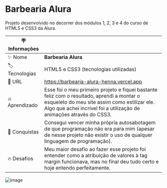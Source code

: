 # Barbearia Alura

Projeto desenvolvido no decorrer dos módulos 1, 2, 3 e 4 do curso de HTML5 e CSS3 da Alura.

| :placard: Informações |     |
| -------------  | --- |
| :sparkles: Nome        | **Barbearia Alura**
| :label: Tecnologias | HTML5 e CSS3 (tecnologias utilizadas)
| :rocket: URL         | https://barbearia-alura-henna.vercel.app
| :fire: Aprendizado     | Esse foi o meu primeiro projeto e fiquei bastante feliz com o resultado, aprendi a montar o esqueleto do meu site assim como estilizar ele. Algo que achei incrível foi a utilização de animações através do CSS3.
| :rocket: Conquistas        | Consegui vencer minha própria autosabotagem de que programação não era para mim (apesar de nesse projeto não existir o uso de qualquer linguagem de programação).
| :fire: Desafios     | Meu maior desafio ao fazer esse projeto foi entender como a atribuição de valores à tag margin funcionava, mas no final deu tudo certo e hoje entendo perfeitamente.

<!-- Inserir imagem com a #vitrinedev ao final do link -->
![image](https://user-images.githubusercontent.com/92096252/200212543-e22c45a5-2e36-4fe5-ab42-46f32eb90819.png#vitrinedev)

